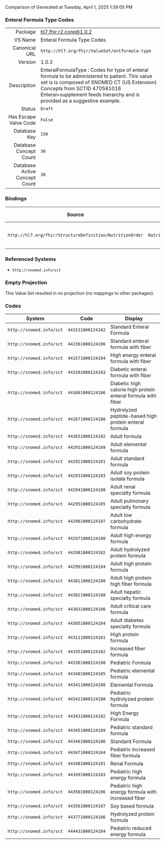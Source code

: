 Comparison of 
Generated at Tuesday, April 1, 2025 1:39:05 PM

### Enteral Formula Type Codes

|      |     |
| ---: | --- |
| Package | hl7.fhir.r2.core@1.0.2 |
| VS Name | Enteral Formula Type Codes |
| Canonical URL | `http://hl7.org/fhir/ValueSet/entformula-type` |
| Version | 1.0.2 |
| Description | EnteralFormulaType : Codes for type of enteral formula to be administered to patient.  This value set is is composed of SNOMED CT (US Extension) Concepts from SCTID 470581016 Enteral+supplement feeds hierarchy and is provided as a suggestive example. |
| Status | `Draft` |
| Has Escape Valve Code | `False` |
| Database Key | `156` |
| Database Concept Count | `36` |
| Database Active Concept Count | `36` |
### Bindings

| Source | Element | Binding | Strength | Element Short |
| ------ | ------- | ------- | -------- | ------------- |
| `http://hl7.org/fhir/StructureDefinition/NutritionOrder` | `NutritionOrder.enteralFormula.baseFormulaType` | `http://hl7.org/fhir/ValueSet/entformula-type` | `Example` | Type of enteral or infant formula |

### Referenced Systems

* `http://snomed.info/sct`
### Empty Projection

This Value Set resulted in no projection (no mappings to other packages).

### Codes

| System | Code | Display |
| ------ | ---- | ------- |
| `http://snomed.info/sct` | `441531000124102` | Standard Enteral Formula |
| `http://snomed.info/sct` | `441561000124106` | Standard enteral formula with fiber |
| `http://snomed.info/sct` | `441571000124104` | High energy enteral formula with fiber |
| `http://snomed.info/sct` | `441591000124103` | Diabetic enteral formula with fiber |
| `http://snomed.info/sct` | `441601000124106` | Diabetic high calorie high protein enteral formula with fiber |
| `http://snomed.info/sct` | `441671000124100` | Hydrolyzed peptide-based high protein enteral formula |
| `http://snomed.info/sct` | `442651000124102` | Adult formula |
| `http://snomed.info/sct` | `442911000124109` | Adult elemental formula |
| `http://snomed.info/sct` | `442921000124101` | Adult standard formula |
| `http://snomed.info/sct` | `442931000124103` | Adult soy protein isolate formula |
| `http://snomed.info/sct` | `442941000124108` | Adult renal specialty formula |
| `http://snomed.info/sct` | `442951000124105` | Adult pulmonary specialty formula |
| `http://snomed.info/sct` | `442961000124107` | Adult low carbohydrate formula |
| `http://snomed.info/sct` | `442971000124100` | Adult high energy formula |
| `http://snomed.info/sct` | `442981000124102` | Adult hydrolyzed protein formula |
| `http://snomed.info/sct` | `442991000124104` | Adult high protein formula |
| `http://snomed.info/sct` | `443011000124100` | Adult high protein high fiber formula |
| `http://snomed.info/sct` | `443021000124108` | Adult hepatic specialty formula |
| `http://snomed.info/sct` | `443031000124106` | Adult critical care formula |
| `http://snomed.info/sct` | `443051000124104` | Adult diabetes specialty formula |
| `http://snomed.info/sct` | `443111000124101` | High protein formula |
| `http://snomed.info/sct` | `443351000124102` | Increased fiber formula |
| `http://snomed.info/sct` | `443361000124100` | Pediatric Formula |
| `http://snomed.info/sct` | `443401000124105` | Pediatric elemental formula |
| `http://snomed.info/sct` | `443411000124108` | Elemental Formula |
| `http://snomed.info/sct` | `443421000124100` | Pediatric hydrolyzed protein formula |
| `http://snomed.info/sct` | `443431000124102` | High Energy Formula |
| `http://snomed.info/sct` | `443451000124109` | Pediatric standard formula |
| `http://snomed.info/sct` | `443461000124106` | Standard Formula |
| `http://snomed.info/sct` | `443471000124104` | Pediatric increased fiber formula |
| `http://snomed.info/sct` | `443481000124101` | Renal Formula |
| `http://snomed.info/sct` | `443491000124103` | Pediatric high energy formula |
| `http://snomed.info/sct` | `443501000124106` | Pediatric high energy formula with increased fiber |
| `http://snomed.info/sct` | `443561000124107` | Soy based formula |
| `http://snomed.info/sct` | `443771000124106` | Hydrolyzed protein formula |
| `http://snomed.info/sct` | `444431000124104` | Pediatric reduced energy formula |
